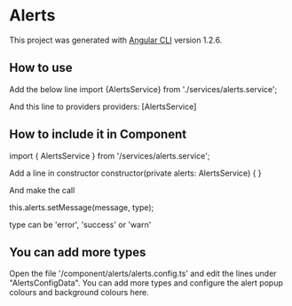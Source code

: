 # Alerts

This project was generated with [Angular CLI](https://github.com/angular/angular-cli) version 1.2.6.

## How to use
Add the below line
import {AlertsService} from './services/alerts.service';

And this line to providers
providers: [AlertsService]

## How to include it in Component

import { AlertsService } from '<your path>/services/alerts.service';

Add a line in constructor
constructor(private alerts: AlertsService) { }

And make the call

this.alerts.setMessage(message, type);

type can be 'error', 'success'  or 'warn'

## You can add more types

Open the file '<path>/component/alerts/alerts.config.ts' and edit the lines under "AlertsConfigData". You can add more types and configure the alert popup colours and background colours here.
